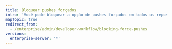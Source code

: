 ```yaml
---
title: Bloquear pushes forçados
intro: 'Você pode bloquear a opção de pushes forçados em todos os repositórios no appliance do {{ site.data.variables.product.prodname_ghe_server }}, bem como em todos os repositórios pertencentes a uma organização ou em determinado repositório.'
mapTopic: true
redirect_from:
  - /enterprise/admin/developer-workflow/blocking-force-pushes
versions:
  enterprise-server: '*'
---
```


